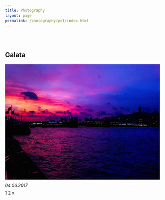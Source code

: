 ```yaml
---
title: Photography
layout: page
permalink: /photography/p=1/index.html
---
```


<head>
<style>
  p {
    display: block;
    margin-top: 0.5em;
    margin-bottom: 0.5em;
    margin-left: 0;
    margin-right: 0; 
}
  
  .pagination {
    display: inline-block;
}

.pagination a {
    color: black;
    float: left;
    padding: 8px 16px;
    text-decoration: none;
    text-align: center;
}

.pagination a.active {
    background-color: white;
    color: #4b0082;
}

.pagination a:hover:not(.active) {color: #aa33ff;}

</style>
</head>
<body>

<h2 style="margin-top: 75px"> Galata </h2>
<img src="/photos/galata.jpg" style="width:672px;height:378px;">
<p> <i>04.06.2017</i> </p>

<div class="center">
  <div class="pagination">
    <a class="active" href="#">1</a>
    <a href="2">2</a>
    <a href="2">&raquo;</a>
  </div>
</div>  

</body>
